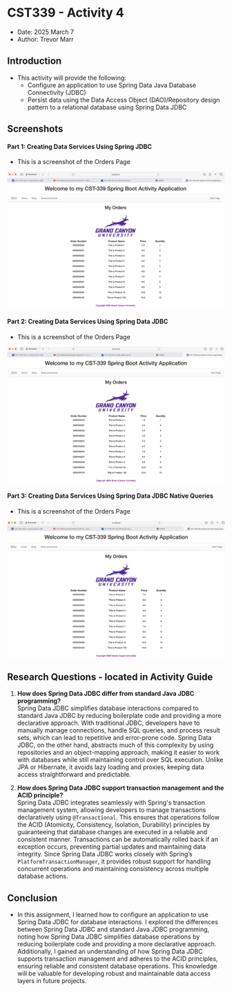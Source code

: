 # CST339 - Activity 4

- Date:  2025 March 7
- Author:  Trevor Marr

## Introduction

- This activity will provide the following:
     - Configure an application to use Spring Data Java Database Connectivity (JDBC)
     - Persist data using the Data Access Object (DAO)/Repository design pattern to a relational database using Spring Data JDBC


## Screenshots

#### Part 1:  Creating Data Services Using Spring JDBC

- This is a screenshot of the Orders Page

![pt1](pt1.png)

#### Part 2:  Creating Data Services Using Spring Data JDBC

- This is a screenshot of the Orders Page

![pt2](pt2.png)

#### Part 3:  Creating Data Services Using Spring Data JDBC Native Queries

- This is a screenshot of the Orders Page

![Orders Page](pt3.png)

## Research Questions - located in Activity Guide

1. **How does Spring Data JDBC differ from standard Java JDBC programming?**  
Spring Data JDBC simplifies database interactions compared to standard Java JDBC by reducing boilerplate code and providing a more declarative approach. With traditional JDBC, developers have to manually manage connections, handle SQL queries, and process result sets, which can lead to repetitive and error-prone code. Spring Data JDBC, on the other hand, abstracts much of this complexity by using repositories and an object-mapping approach, making it easier to work with databases while still maintaining control over SQL execution. Unlike JPA or Hibernate, it avoids lazy loading and proxies, keeping data access straightforward and predictable.  

2. **How does Spring Data JDBC support transaction management and the ACID principle?**  
Spring Data JDBC integrates seamlessly with Spring's transaction management system, allowing developers to manage transactions declaratively using `@Transactional`. This ensures that operations follow the ACID (Atomicity, Consistency, Isolation, Durability) principles by guaranteeing that database changes are executed in a reliable and consistent manner. Transactions can be automatically rolled back if an exception occurs, preventing partial updates and maintaining data integrity. Since Spring Data JDBC works closely with Spring’s `PlatformTransactionManager`, it provides robust support for handling concurrent operations and maintaining consistency across multiple database actions.  


## Conclusion
- In this assignment, I learned how to configure an application to use Spring Data JDBC for database interactions. I explored the differences between Spring Data JDBC and standard Java JDBC programming, noting how Spring Data JDBC simplifies database operations by reducing boilerplate code and providing a more declarative approach. Additionally, I gained an understanding of how Spring Data JDBC supports transaction management and adheres to the ACID principles, ensuring reliable and consistent database operations. This knowledge will be valuable for developing robust and maintainable data access layers in future projects.
